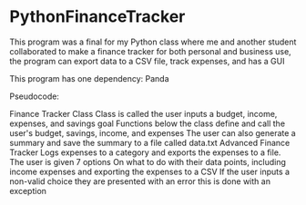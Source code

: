 # PythonFinanceTracker
This program was a final for my Python class where me and another student collaborated to make a finance tracker for both personal and business use, the program can export data to a CSV file, track expenses, and has a GUI 

This program has one dependency: Panda 

Pseudocode:

Finance Tracker Class
Class is called the user inputs a budget, income, expenses, and savings goal
Functions below the class define and call the user's budget, savings, income, and expenses
The user can also generate a summary and save the summary to a file called data.txt
Advanced Finance Tracker 
Logs expenses to a category and exports the expenses to a file.
The user is given 7 options 
On what to do with their data points, including income expenses and exporting the expenses to a CSV 
If the user inputs a non-valid choice they are presented with an error this is done with an exception
